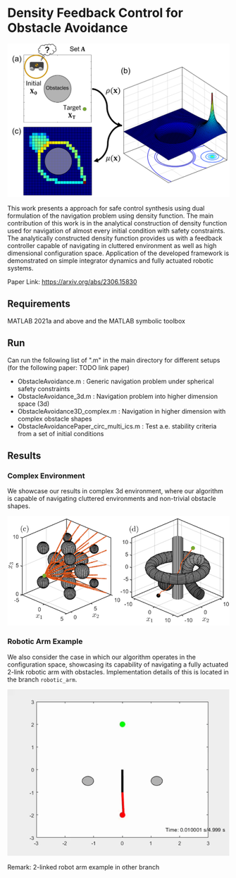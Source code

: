 # Density Feedback Control for Obstacle Avoidance

<p align="center">
  <img src="images/Density_Navigation_Schematic_Diagram.png" />
</p>

This work presents a approach for safe control synthesis using dual formulation of the navigation problem using density function. The main contribution of this work is in the analytical construction of density function used for navigation of almost every initial condition with safety constraints. The analytically constructed density function provides us with a feedback controller capable of navigating in cluttered environment as well as high dimensional configuration space. Application of the developed framework is demonstrated on simple integrator dynamics and fully actuated robotic systems.


Paper Link: https://arxiv.org/abs/2306.15830
## Requirements
MATLAB 2021a and above and the MATLAB symbolic toolbox

## Run
Can run the following list of ".m" in the main directory for different setups (for the following paper: TODO link paper)
- ObstacleAvoidance.m : Generic navigation problem under spherical safety constraints
- ObstacleAvoidance_3d.m : Navigation problem into higher dimension space (3d)
- ObstacleAvoidance3D_complex.m : Navigation in higher dimension with complex obstacle shapes
- ObstacleAvoidancePaper_circ_multi_ics.m : Test a.e. stability criteria from a set of initial conditions

## Results
### Complex Environment
We showcase our results in complex 3d environment, where our algorithm is capable of navigating cluttered environments and non-trivial obstacle shapes.
<p align="center">
  <img src="images/3D_combined.png" />
</p>

### Robotic Arm Example
We also consider the case in which our algorithm operates in the configuration space, showcasing its capability of navigating a fully actuated 2-link robotic arm with obstacles. Implementation details of this is located in the branch `robotic_arm`.
<p align="center">
  <img src="docs/swingup_gif.gif" alt="animated" />
</p>


Remark: 2-linked robot arm example in other branch
